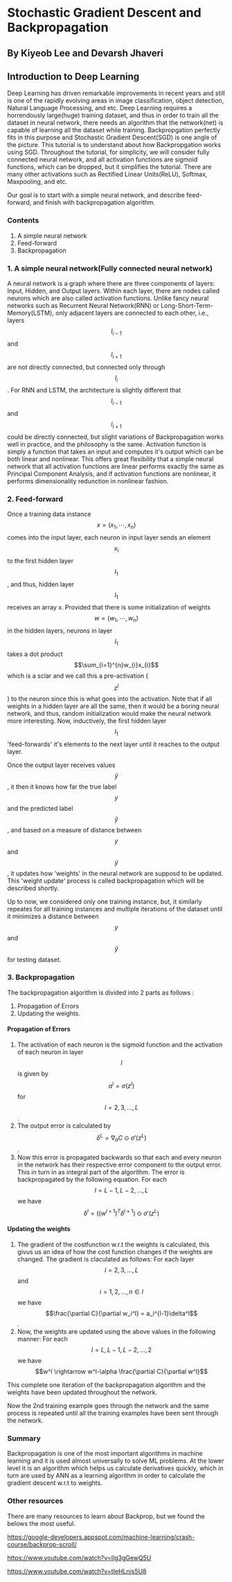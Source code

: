 # Stochastic Gradient Descent and Backpropagation

## By Kiyeob Lee and Devarsh Jhaveri

## Introduction to Deep Learning
Deep Learning has driven remarkable improvements in recent years and still is one of the rapidly evolving areas in image classification, object detection, Natural Language Processing, and etc. Deep Learning requires a horrendously large(huge) training dataset, and thus in order to train all the dataset in neural network, there needs an algorithm that the network(net) is capable of learning all the dataset while training. Backpropgation perfectly fits in this purpose and Stochastic Gradient Descent(SGD) is one angle of the picture. This tutorial is to understand about how Backpropgation works using SGD. Throughout the tutorial, for simplicity, we will consider fully connected neural network, and all activation functions are sigmoid functions, which can be dropped, but it simplifies the tutorial. There are many other activations such as Rectified Linear Units(ReLU), Softmax, Maxpooling, and etc.

Our goal is to start with a simple neural network, and describe feed-forward, and finish with backpropagation algorithm.
### Contents
1. A simple neural network
2. Feed-forward
3. Backpropagation


### 1. A simple neural network(Fully connected neural network)
A neural network is a graph where there are three components of layers: Input, Hidden, and Output layers. Within each layer, there are nodes called neurons which are also called activation functions. Unlike fancy neural networks such as Recurrent Neural Network(RNN) or Long-Short-Term-Memory(LSTM), only adjacent layers are connected to each other, i.e., layers $$l_{i-1}$$ and $$l_{i+1}$$ are not directly connected, but connected only through $$l_{i}$$. For RNN and LSTM, the architecture is slightly different that $$l_{i-1}$$ and $$l_{i+1}$$ could be directly connected, but slight variations of Backpropagation works well in practice, and the philosophy is the same. Activation function is simply a function that takes an input and computes it's output which can be both linear and nonlinear. This offers great flexibility that a simple neural network that all activation functions are linear performs exactly the same as Principal Component Analysis, and if activation functions are nonlinear, it performs dimensionality redunction in nonlinear fashion.

### 2. Feed-forward
Once a training data instance $$x = (x_{1}, \cdots, x_{n})$$ comes into the input layer, each neuron in input layer sends an element $$x_{i}$$ to the first hidden layer $$l_{1}$$, and thus, hidden layer $$l_{1}$$ receives an array x. Provided that there is some initialization of weights $$w = (w_{1}, \cdots , w_{n})$$ in the hidden layers, neurons in layer $$l_{1}$$ takes a dot product $$\sum_{i=1}^{n}w_{i}x_{i}$$ which is a sclar and we call this a pre-activation ($$z^l$$) to the neuron since this is what goes into the activation. Note that if all weights in a hidden layer are all the same, then it would be a boring neural network, and thus, random initialization would make the neural network more interesting. Now, inductively, the first hidden layer $$l_{1}$$ 'feed-forwards' it's elements to the next layer until it reaches to the output layer.

Once the output layer receives values $$\hat{y}$$, it then it knows how far the true label $$y$$ and the predicted label $$\hat{y}$$, and based on a measure of distance between $$y$$ and $$\hat{y}$$, it updates how 'weights' in the neural network are supposd to be updated. This 'weight update' process is called backpropagation which will be described shortly.

Up to now, we considered only one training instance, but, it similarly repeates for all training instances and multiple iterations of the dataset until it minimizes a distance between $$y$$ and $$\hat{y}$$ for testing dataset.

### 3. Backpropagation
The backpropagation algorithm is divided into 2 parts as follows :
1. Propagation of Errors
2. Updating the weights.

#### Propagation of Errors

1. The activation of each neuron is the sigmoid function and the activation of each neuron in layer $$l$$ is given by $$a^l = \sigma(z^l)$$ for $$l=2,3,...,L$$. 
2. The output error is calculated by $$\delta^L = \nabla_a C \odot \sigma'(z^L)$$. 
3. Now this error is propagated backwards so that each and every neuron in the network has their respective error component to the output error. This in turn in as integral part of the algorithm. The error is backpropagated by the following equation. For each $$l=L-1,L-2,...,L$$ we have $$\delta^l = ((w^{l+1})^T\delta^{l+1}) \odot \sigma'(z^L)$$

#### Updating the weights
1. The gradient of the costfunction w.r.t the weights is calculated, this givus us an idea of how the cost function changes if the weights are changed. The gradient is claculated as follows: For each layer $$l=2,3,...,L$$ and $$i=1,2,...,n \in l$$ we have $$\frac{\partial C}{\partial w_i^l} = a_i^{l-1}\delta^l$$.
2. Now, the weights are updated using the above values in the following manner: For each $$l=L,L-1,L-2,...,2$$ we have $$w^l \rightarrow w^l-\alpha \frac{\partial C}{\partial w^l}$$

This complete one iteration of the backpropagation algorithm and the weights have been updated throughout the network.

Now the 2nd training example goes through the network and the same process is repeated until all the training examples have been sent through the network.

### Summary

Backpropagation is one of the most important algorithms in machine learning and it is used almost universally to solve ML problems. 
At the lower level it is an algorithm which helps us calculate derivatives quickly, which in turn are used by ANN as a learning algorithm in order to calculate the gradient descent w.r.t to weights.



### Other resources
There are many resources to learn about Backprop, but we found the belows the most useful.

https://google-developers.appspot.com/machine-learning/crash-course/backprop-scroll/

https://www.youtube.com/watch?v=Ilg3gGewQ5U

https://www.youtube.com/watch?v=tIeHLnjs5U8



